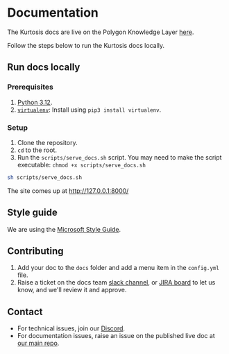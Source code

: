 # Documentation

The Kurtosis docs are live on the Polygon Knowledge Layer [here](https://docs.polygon.technology/cdk/get-started/kurtosis-experimental/overview/).

Follow the steps below to run the Kurtosis docs locally.

## Run docs locally

### Prerequisites

1. [Python 3.12](https://www.python.org/downloads/).
2. [`virtualenv`](https://pypi.org/project/virtualenv/): Install using `pip3 install virtualenv`.

### Setup

1. Clone the repository.
2. `cd` to the root.
3. Run the `scripts/serve_docs.sh` script. You may need to make the script executable: `chmod +x scripts/serve_docs.sh`

```sh
sh scripts/serve_docs.sh
```

The site comes up at http://127.0.0.1:8000/

## Style guide

We are using the [Microsoft Style Guide](https://learn.microsoft.com/en-us/style-guide/welcome/).

## Contributing

1. Add your doc to the `docs` folder and add a menu item in the `config.yml` file.
2. Raise a ticket on the docs team [slack channel](https://slack.com/shortcuts/Ft0613JADARL/ea28ee64d7fcc12fd40b0eb310b583d3), or [JIRA board](https://polygon.atlassian.net/jira/software/projects/DOCS/boards/79) to let us know, and we'll review it and approve.

## Contact

- For technical issues, join our [Discord](https://discord.gg/0xpolygondevs).
- For documentation issues, raise an issue on the published live doc at [our main repo](https://github.com/0xPolygon/polygon-docs).

